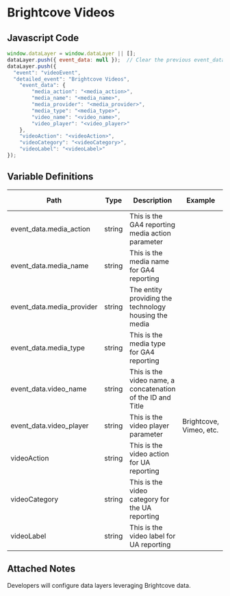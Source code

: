 # Brightcove Videos

### 

## Javascript Code
```js
window.dataLayer = window.dataLayer || [];
dataLayer.push({ event_data: null });  // Clear the previous event_data object.
dataLayer.push({
  "event": "videoEvent",
  "detailed_event": "Brightcove Videos",
    "event_data": {
        "media_action": "<media_action>",
        "media_name": "<media_name>",
        "media_provider": "<media_provider>",
        "media_type": "<media_type>",
        "video_name": "<video_name>",
        "video_player": "<video_player>"
    },
    "videoAction": "<videoAction>",
    "videoCategory": "<videoCategory>",
    "videoLabel": "<videoLabel>"
});
```

## Variable Definitions

|Path|Type|Description|Example|Pattern|Min Length|Max Length|Minimum|Maximum|Multiple Of|
| --- | --- | --- | --- | --- | --- | --- | --- | --- | --- |
|event_data.media_action|string|This is the GA4 reporting media action parameter||||||||
|event_data.media_name|string|This is the media name for GA4 reporting||||||||
|event_data.media_provider|string|The entity providing the technology housing the media||||||||
|event_data.media_type|string|This is the media type for GA4 reporting||||||||
|event_data.video_name|string|This is the video name, a concatenation of the ID and Title||||||||
|event_data.video_player|string|This is the video player parameter|Brightcove, Vimeo, etc.|||||||
|videoAction|string|This is the video action for UA reporting||||||||
|videoCategory|string|This is the video category for the UA reporting||||||||
|videoLabel|string|This is the video label for UA reporting||||||||

## Attached Notes

<p><span data-sheets-value="{&quot;1&quot;:2,&quot;2&quot;:&quot;Developers will configure data layers leveraging Brightcove data.&quot;}" data-sheets-userformat="{&quot;2&quot;:14849,&quot;3&quot;:{&quot;1&quot;:0},&quot;12&quot;:0,&quot;14&quot;:{&quot;1&quot;:2,&quot;2&quot;:0},&quot;15&quot;:&quot;Arial&quot;,&quot;16&quot;:11}">Developers will configure data layers leveraging Brightcove data.</span></p>
<p><span data-sheets-value="{&quot;1&quot;:2,&quot;2&quot;:&quot;Developers will configure data layers leveraging Brightcove data.&quot;}" data-sheets-userformat="{&quot;2&quot;:14849,&quot;3&quot;:{&quot;1&quot;:0},&quot;12&quot;:0,&quot;14&quot;:{&quot;1&quot;:2,&quot;2&quot;:0},&quot;15&quot;:&quot;Arial&quot;,&quot;16&quot;:11}"><img title="Brightcove Videos" src="https://github.com/searchdiscovery/client-fti-ga4-dl-spec/blob/main/images/Brightcove%20Videos.png" alt="" /></span></p>
